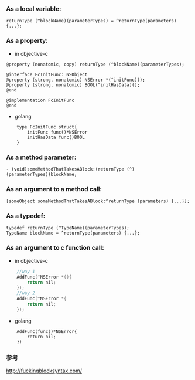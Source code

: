 ### As a local variable:
```
returnType (^blockName)(parameterTypes) = ^returnType(parameters) {...};
```
### As a property:
* in objective-c
```
@property (nonatomic, copy) returnType (^blockName)(parameterTypes);

@interface FcInitFunc: NSObject
@property (strong, nonatomic) NSError *(^initFunc)();
@property (strong, nonatomic) BOOL(^initHasData)();
@end

@implementation FcInitFunc
@end
```

* golang
```golang
	type FcInitFunc struct{
		initFunc func()*NSError
		initHasData func()BOOL
	}
```

### As a method parameter:
```
- (void)someMethodThatTakesABlock:(returnType (^)(parameterTypes))blockName;
```
### As an argument to a method call:
```
[someObject someMethodThatTakesABlock:^returnType (parameters) {...}];
```
### As a typedef:
```
typedef returnType (^TypeName)(parameterTypes);
TypeName blockName = ^returnType(parameters) {...};
```

### As an argument to  c function call:
* in objective-c
```objective-c
	//way 1
	AddFunc(^NSError *(){
		return nil;
	});
	//way 2
	AddFunc(^NSError *{
		return nil;
	});
```
* golang
```golang
	AddFunc(func()*NSError{
		return nil;
	})
```

### 参考
http://fuckingblocksyntax.com/